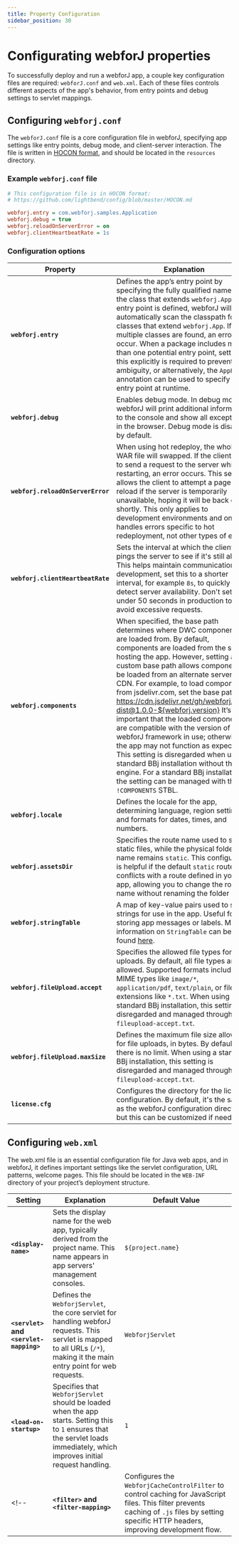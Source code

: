 ```yaml
---
title: Property Configuration
sidebar_position: 30
---
```


# Configurating webforJ properties

To successfully deploy and run a webforJ app, a couple key configuration files are required: `webforJ.conf` and `web.xml`. Each of these files controls different aspects of the app's behavior, from entry points and debug settings to servlet mappings.

## Configuring `webforj.conf`

The `webforJ.conf` file is a core configuration file in webforJ, specifying app settings like entry points, debug mode, and client-server interaction. The file is written in [HOCON format](https://github.com/lightbend/config/blob/master/HOCON.md), and should be located in the `resources` directory.

### Example `webforj.conf` file

```Ini
# This configuration file is in HOCON format:
# https://github.com/lightbend/config/blob/master/HOCON.md

webforj.entry = com.webforj.samples.Application
webforj.debug = true
webforj.reloadOnServerError = on
webforj.clientHeartbeatRate = 1s
```

### Configuration options

<!-- Fixed many vale issues, but turning it off for the table since these descriptions come directly from comments in the code -->
<!-- vale off -->

| Property                       | Explanation                                                                                                                                                                            | Default         |
|--------------------------------|----------------------------------------------------------------------------------------------------------------------------------------------------------------------------------------|-----------------|
| **`webforj.entry`**            | Defines the app’s entry point by specifying the fully qualified name of the class that extends `webforj.App`. If no entry point is defined, webforJ will automatically scan the classpath for classes that extend `webforj.App`. If multiple classes are found, an error will occur. When a package includes more than one potential entry point, setting this explicitly is required to prevent ambiguity, or alternatively, the `AppEntry` annotation can be used to specify the entry point at runtime. | `null`          |
| **`webforj.debug`**            | Enables debug mode. In debug mode, webforJ will print additional information to the console and show all exceptions in the browser. Debug mode is disabled by default. | `null`          |
| **`webforj.reloadOnServerError`** | When using hot redeploy, the whole WAR file will swapped. If the client tries to send a request to the server while it is restarting, an error occurs. This setting allows the client to attempt a page reload if the server is temporarily unavailable, hoping it will be back online shortly. This only applies to development environments and only handles errors specific to hot redeployment, not other types of errors. | `on`            |
| **`webforj.clientHeartbeatRate`** | Sets the interval at which the client pings the server to see if it's still alive. This helps maintain communication. For development, set this to a shorter interval, for example `8s`, to quickly detect server availability. Don't set this under 50 seconds in production to avoid excessive requests. | `50s`           |
| **`webforj.components`**       | When specified, the base path determines where DWC components are loaded from. By default, components are loaded from the server hosting the app. However, setting a custom base path allows components to be loaded from an alternate server or CDN. For example, to load components from jsdelivr.com, set the base path to: https://cdn.jsdelivr.net/gh/webforj/dwc-dist@1.0.0-${webforj.version} It’s important that the loaded components are compatible with the version of the webforJ framework in use; otherwise, the app may not function as expected. This setting is disregarded when using a standard BBj installation without the engine. For a standard BBj installation, the setting can be managed with the `!COMPONENTS` STBL. | `null`          |
| **`webforj.locale`**           | Defines the locale for the app, determining language, region settings, and formats for dates, times, and numbers. | `null` 
| **`webforj.assetsDir`**           | Specifies the route name used to serve static files, while the physical folder name remains `static`. This configuration is helpful if the default `static` route conflicts with a route defined in your app, allowing you to change the route name without renaming the folder itself. | `static`          |
| **`webforj.stringTable`**      | A map of key-value pairs used to store strings for use in the app. Useful for storing app messages or labels. More information on `StringTable` can be found [here](https://javadoc.io/doc/com.webforj/webforj-foundation/latest/com/webforj/environment/StringTable.html). | `{}`            |
| **`webforj.fileUpload.accept`** | Specifies the allowed file types for file uploads. By default, all file types are allowed. Supported formats include MIME types like `image/*`, `application/pdf`, `text/plain`, or file extensions like `*.txt`. When using a standard BBj installation, this setting is disregarded and managed through `fileupload-accept.txt`. | `[]`            |
| **`webforj.fileUpload.maxSize`** | Defines the maximum file size allowed for file uploads, in bytes. By default, there is no limit. When using a standard BBj installation, this setting is disregarded and managed through `fileupload-accept.txt`. | `null`          |
| **`license.cfg`**              | Configures the directory for the license configuration. By default, it's the same as the webforJ configuration directory, but this can be customized if needed. | `"."`           |

<!-- vale on -->

## Configuring `web.xml`

The web.xml file is an essential configuration file for Java web apps, and in webforJ, it defines important settings like the servlet configuration, URL patterns, welcome pages. This file should be located in the `WEB-INF` directory of your project’s deployment structure.

| Setting                                 | Explanation                                                                                                                                                                                   | Default Value               |
| --------------------------------------- | --------------------------------------------------------------------------------------------------------------------------------------------------------------------------------------------- | --------------------------- |
| **`<display-name>`**                    | Sets the display name for the web app, typically derived from the project name. This name appears in app servers' management consoles.                                                        | `${project.name}`           |
| **`<servlet>` and `<servlet-mapping>`** | Defines the `WebforjServlet`, the core servlet for handling webforJ requests. This servlet is mapped to all URLs (`/*`), making it the main entry point for web requests.                     | `WebforjServlet`            |
| **`<load-on-startup>`**                 | Specifies that `WebforjServlet` should be loaded when the app starts. Setting this to `1` ensures that the servlet loads immediately, which improves initial request handling.                | `1`                         |
<!-- | **`<filter>` and `<filter-mapping>`**   | Configures the `WebforjCacheControlFilter` to control caching for JavaScript files. This filter prevents caching of `.js` files by setting specific HTTP headers, improving development flow. | `WebforjCacheControlFilter` | -->

<!-- ## Configuring `blsclient.conf` -->
